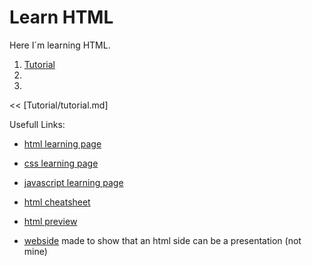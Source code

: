 # Learn HTML
 
Here I´m learning HTML.

1. [Tutorial](https://github.com/denispivo/Learn-HTML/blob/master/Tutorial/tutorial.md#tutorial)
2. 
3. 

<< [Tutorial/tutorial.md]

Usefull Links:

- [html learning page](https://www.w3schools.com/html/default.asp)

- [css learning page](https://www.w3schools.com/css/default.asp)

- [javascript learning page](https://www.w3schools.com/js/default.asp)

- [html cheatsheet](https://htmlcheatsheet.com/)

- [html preview](https://html-preview.github.io/)

- [webside](https://github.com/impress/impress.js) made to show that an html side can be a presentation (not mine)
